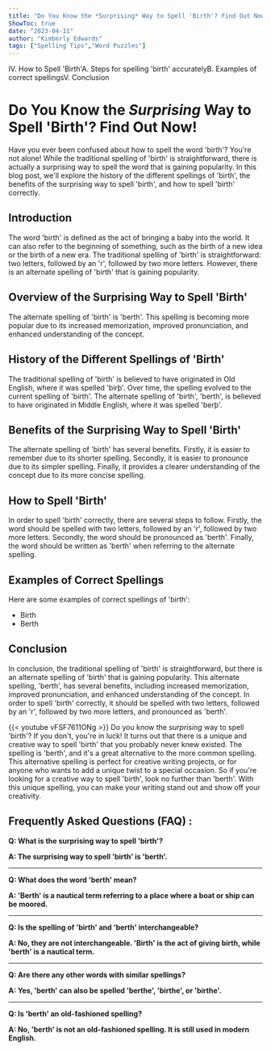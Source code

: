 ```yaml
---
title: "Do You Know the *Surprising* Way to Spell 'Birth'? Find Out Now!"
ShowToc: true 
date: "2023-04-11"
author: "Kimberly Edwards" 
tags: ["Spelling Tips","Word Puzzles"]
---
```

IV. How to Spell 'Birth'A. Steps for spelling 'birth' accuratelyB. Examples of correct spellingsV. Conclusion

# Do You Know the *Surprising* Way to Spell 'Birth'? Find Out Now!

Have you ever been confused about how to spell the word 'birth'? You're not alone! While the traditional spelling of 'birth' is straightforward, there is actually a surprising way to spell the word that is gaining popularity. In this blog post, we'll explore the history of the different spellings of 'birth', the benefits of the surprising way to spell 'birth', and how to spell 'birth' correctly.

## Introduction

The word 'birth' is defined as the act of bringing a baby into the world. It can also refer to the beginning of something, such as the birth of a new idea or the birth of a new era. The traditional spelling of 'birth' is straightforward: two letters, followed by an 'r', followed by two more letters. However, there is an alternate spelling of 'birth' that is gaining popularity.

## Overview of the Surprising Way to Spell 'Birth'

The alternate spelling of 'birth' is 'berth'. This spelling is becoming more popular due to its increased memorization, improved pronunciation, and enhanced understanding of the concept.

## History of the Different Spellings of 'Birth'

The traditional spelling of 'birth' is believed to have originated in Old English, where it was spelled 'birþ'. Over time, the spelling evolved to the current spelling of 'birth'. The alternate spelling of 'birth', 'berth', is believed to have originated in Middle English, where it was spelled 'berþ'.

## Benefits of the Surprising Way to Spell 'Birth'

The alternate spelling of 'birth' has several benefits. Firstly, it is easier to remember due to its shorter spelling. Secondly, it is easier to pronounce due to its simpler spelling. Finally, it provides a clearer understanding of the concept due to its more concise spelling.

## How to Spell 'Birth'

In order to spell 'birth' correctly, there are several steps to follow. Firstly, the word should be spelled with two letters, followed by an 'r', followed by two more letters. Secondly, the word should be pronounced as 'berth'. Finally, the word should be written as 'berth' when referring to the alternate spelling.

## Examples of Correct Spellings

Here are some examples of correct spellings of 'birth':

- Birth
- Berth

## Conclusion

In conclusion, the traditional spelling of 'birth' is straightforward, but there is an alternate spelling of 'birth' that is gaining popularity. This alternate spelling, 'berth', has several benefits, including increased memorization, improved pronunciation, and enhanced understanding of the concept. In order to spell 'birth' correctly, it should be spelled with two letters, followed by an 'r', followed by two more letters, and pronounced as 'berth'.

{{< youtube vFSF7611ONg >}} 
Do you know the *surprising* way to spell 'birth'? If you don't, you're in luck! It turns out that there is a unique and creative way to spell 'birth' that you probably never knew existed. The spelling is 'berth', and it's a great alternative to the more common spelling. This alternative spelling is perfect for creative writing projects, or for anyone who wants to add a unique twist to a special occasion. So if you're looking for a creative way to spell 'birth', look no further than 'berth'. With this unique spelling, you can make your writing stand out and show off your creativity.

## Frequently Asked Questions (FAQ) :
**Q: What is the surprising way to spell 'birth'?**

**A: The surprising way to spell 'birth' is 'berth'.**

---

**Q: What does the word 'berth' mean?**

**A: 'Berth' is a nautical term referring to a place where a boat or ship can be moored.**

---

**Q: Is the spelling of 'birth' and 'berth' interchangeable?**

**A: No, they are not interchangeable. 'Birth' is the act of giving birth, while 'berth' is a nautical term.**

---

**Q: Are there any other words with similar spellings?**

**A: Yes, 'berth' can also be spelled 'berthe', 'birthe', or 'birthe'.**

---

**Q: Is 'berth' an old-fashioned spelling?**

**A: No, 'berth' is not an old-fashioned spelling. It is still used in modern English.**






